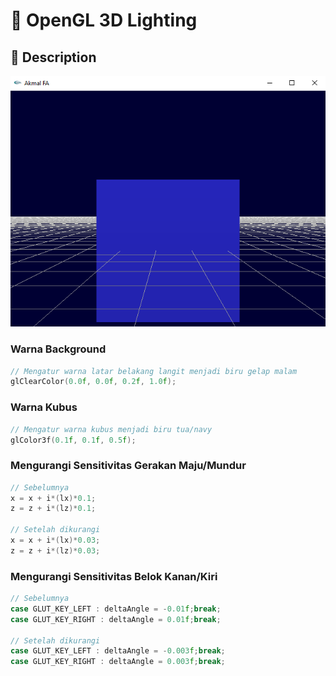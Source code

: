 # 🧊 OpenGL 3D Lighting  

## 📌 Description  
![Kubus3D Render](/Tugas%20Praktikum%204/gambar%20kubus.png)  
### Warna Background
```c
// Mengatur warna latar belakang langit menjadi biru gelap malam
glClearColor(0.0f, 0.0f, 0.2f, 1.0f);
```

### Warna Kubus
```c
// Mengatur warna kubus menjadi biru tua/navy
glColor3f(0.1f, 0.1f, 0.5f);
```

### Mengurangi Sensitivitas Gerakan Maju/Mundur
```c
// Sebelumnya
x = x + i*(lx)*0.1;
z = z + i*(lz)*0.1;

// Setelah dikurangi
x = x + i*(lx)*0.03;
z = z + i*(lz)*0.03;
```

### Mengurangi Sensitivitas Belok Kanan/Kiri
```c
// Sebelumnya
case GLUT_KEY_LEFT : deltaAngle = -0.01f;break;
case GLUT_KEY_RIGHT : deltaAngle = 0.01f;break;

// Setelah dikurangi
case GLUT_KEY_LEFT : deltaAngle = -0.003f;break;
case GLUT_KEY_RIGHT : deltaAngle = 0.003f;break;
```

